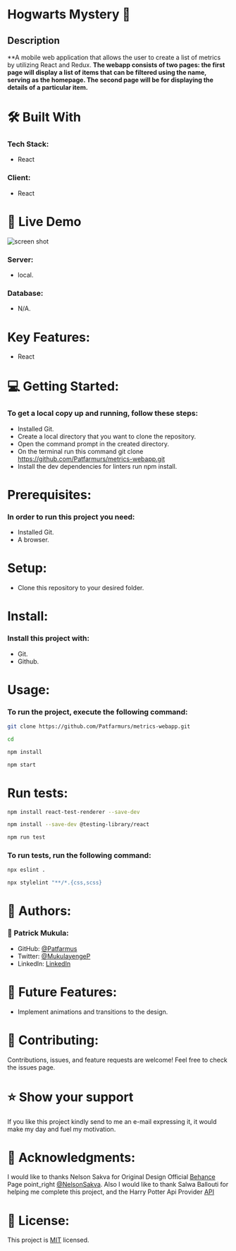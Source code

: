 # Hogwarts Mystery 🧙


## Description
**A mobile web application that allows the user to create a list of metrics by utilizing React and Redux. 
**The webapp consists of two pages: the first page will display a list of items that can be filtered using the name, serving as the homepage. The second page will be for displaying the details of a particular item.** 
# 🛠 Built With
### Tech Stack:
- React

### Client:
- React

# 🚀 Live Demo <a name="live-demo"></a>



<img src="pic.png" alt="screen shot">

### Server:
- local.
### Database:
- N/A.

# Key Features:
- React

# 💻 Getting Started:
### To get a local copy up and running, follow these steps:
- Installed Git.
- Create a local directory that you want to clone the repository.
- Open the command prompt in the created directory.
- On the terminal run this command git clone https://github.com/Patfarmurs/metrics-webapp.git
- Install the dev dependencies for linters run npm install.

# Prerequisites:
### In order to run this project you need:
- Installed Git.
- A browser.

# Setup:
- Clone this repository to your desired folder.

# Install:
### Install this project with:
- Git.
- Github.

# Usage:
### To run the project, execute the following command:
  ```sh 
  git clone https://github.com/Patfarmurs/metrics-webapp.git
  ```
  ```sh 
  cd 
  ```
  ```sh 
  npm install
  ```
  ```sh 
  npm start
  ```


# Run tests:

  ```sh 
  npm install react-test-renderer --save-dev
  ```
  ```sh 
  npm install --save-dev @testing-library/react
  ```
  ```sh 
  npm run test
  ```
### To run tests, run the following command:
  ```sh 
  npx eslint .
  ```
   ```sh 
  npx stylelint "**/*.{css,scss}
  ```

# 👥 Authors:
### 👤 Patrick Mukula:
- GitHub: [@Patfarmus](https://github.com/Patfarmurs)
- Twitter: [@MukulayengeP](https://twitter.com/MukulayengeP)
- LinkedIn: [LinkedIn](https://www.linkedin.com/in/Patrick-Mukula/)
  
# 🔭 Future Features:
- Implement animations and transitions to the design.



# 🤝 Contributing:
Contributions, issues, and feature requests are welcome!
Feel free to check the issues page.

# ⭐️ Show your support
If you like this project kindly send to me an e-mail expressing it, it would make my day and fuel my motivation.

# 🙏 Acknowledgments:
I would like to thanks Nelson Sakva for Original Design Official [Behance](https://www.behance.net/) Page point_right [@NelsonSakva](https://www.behance.net/sakwadesignstudio). Also I would like to thank Salwa Ballouti for helping me complete this project, and the Harry Potter Api Provider [API](https://hp-api.onrender.com/)


# 📝 License:
This project is [MIT](./LICENSE) licensed.